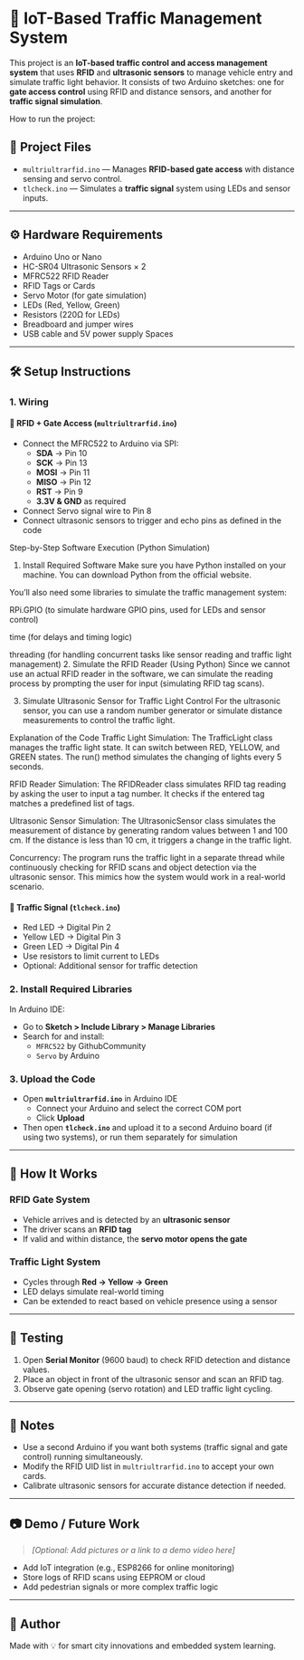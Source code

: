 
# 🚦 IoT-Based Traffic Management System

This project is an **IoT-based traffic control and access management system** that uses **RFID** and **ultrasonic sensors** to manage vehicle entry and simulate traffic light behavior. It consists of two Arduino sketches: one for **gate access control** using RFID and distance sensors, and another for **traffic signal simulation**.

How to run the project:

## 📁 Project Files

- `multriultrarfid.ino` — Manages **RFID-based gate access** with distance sensing and servo control.
- `tlcheck.ino` — Simulates a **traffic signal** system using LEDs and sensor inputs.

---

## ⚙️ Hardware Requirements

- Arduino Uno or Nano
- HC-SR04 Ultrasonic Sensors × 2
- MFRC522 RFID Reader
- RFID Tags or Cards
- Servo Motor (for gate simulation)
- LEDs (Red, Yellow, Green)
- Resistors (220Ω for LEDs)
- Breadboard and jumper wires
- USB cable and 5V power supply
Spaces
---
## 🛠️ Setup Instructions

### 1. Wiring

#### 🔐 RFID + Gate Access (`multriultrarfid.ino`)
- Connect the MFRC522 to Arduino via SPI:
  - **SDA** → Pin 10  
  - **SCK** → Pin 13  
  - **MOSI** → Pin 11  
  - **MISO** → Pin 12  
  - **RST** → Pin 9  
  - **3.3V & GND** as required
- Connect Servo signal wire to Pin 8
- Connect ultrasonic sensors to trigger and echo pins as defined in the code


Step-by-Step Software Execution (Python Simulation)
1. Install Required Software
Make sure you have Python installed on your machine. You can download Python from the official website.

You’ll also need some libraries to simulate the traffic management system:

RPi.GPIO (to simulate hardware GPIO pins, used for LEDs and sensor control)

time (for delays and timing logic)

threading (for handling concurrent tasks like sensor reading and traffic light management)
2. Simulate the RFID Reader (Using Python)
Since we cannot use an actual RFID reader in the software, we can simulate the reading process by prompting the user for input (simulating RFID tag scans).

3. Simulate Ultrasonic Sensor for Traffic Light Control
For the ultrasonic sensor, you can use a random number generator or simulate distance measurements to control the traffic light.

Explanation of the Code
Traffic Light Simulation: The TrafficLight class manages the traffic light state. It can switch between RED, YELLOW, and GREEN states. The run() method simulates the changing of lights every 5 seconds.

RFID Reader Simulation: The RFIDReader class simulates RFID tag reading by asking the user to input a tag number. It checks if the entered tag matches a predefined list of tags.

Ultrasonic Sensor Simulation: The UltrasonicSensor class simulates the measurement of distance by generating random values between 1 and 100 cm. If the distance is less than 10 cm, it triggers a change in the traffic light.

Concurrency: The program runs the traffic light in a separate thread while continuously checking for RFID scans and object detection via the ultrasonic sensor. This mimics how the system would work in a real-world scenario.



#### 🚦 Traffic Signal (`tlcheck.ino`)
- Red LED → Digital Pin 2  
- Yellow LED → Digital Pin 3  
- Green LED → Digital Pin 4  
- Use resistors to limit current to LEDs
- Optional: Additional sensor for traffic detection

### 2. Install Required Libraries

In Arduino IDE:

- Go to **Sketch > Include Library > Manage Libraries**
- Search for and install:
  - `MFRC522` by GithubCommunity
  - `Servo` by Arduino

### 3. Upload the Code

- Open **`multriultrarfid.ino`** in Arduino IDE
  - Connect your Arduino and select the correct COM port
  - Click **Upload**
- Then open **`tlcheck.ino`** and upload it to a second Arduino board (if using two systems), or run them separately for simulation

---

## 🧠 How It Works

### RFID Gate System
- Vehicle arrives and is detected by an **ultrasonic sensor**
- The driver scans an **RFID tag**
- If valid and within distance, the **servo motor opens the gate**

### Traffic Light System
- Cycles through **Red → Yellow → Green**
- LED delays simulate real-world timing
- Can be extended to react based on vehicle presence using a sensor

---

## 🧪 Testing

1. Open **Serial Monitor** (9600 baud) to check RFID detection and distance values.
2. Place an object in front of the ultrasonic sensor and scan an RFID tag.
3. Observe gate opening (servo rotation) and LED traffic light cycling.

---

## 📌 Notes

- Use a second Arduino if you want both systems (traffic signal and gate control) running simultaneously.
- Modify the RFID UID list in `multriultrarfid.ino` to accept your own cards.
- Calibrate ultrasonic sensors for accurate distance detection if needed.

---

## 📷 Demo / Future Work

> *[Optional: Add pictures or a link to a demo video here]*

- Add IoT integration (e.g., ESP8266 for online monitoring)
- Store logs of RFID scans using EEPROM or cloud
- Add pedestrian signals or more complex traffic logic

---

## 📍 Author

Made with 💡 for smart city innovations and embedded system learning.

